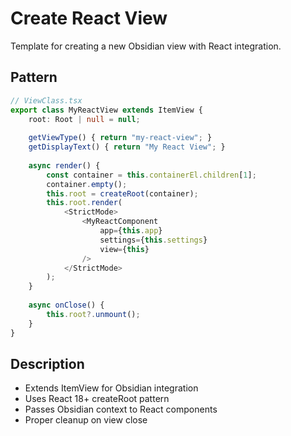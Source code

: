 # Create React View

Template for creating a new Obsidian view with React integration.

## Pattern
```typescript
// ViewClass.tsx
export class MyReactView extends ItemView {
    root: Root | null = null;
    
    getViewType() { return "my-react-view"; }
    getDisplayText() { return "My React View"; }
    
    async render() {
        const container = this.containerEl.children[1];
        container.empty();
        this.root = createRoot(container);
        this.root.render(
            <StrictMode>
                <MyReactComponent 
                    app={this.app} 
                    settings={this.settings}
                    view={this} 
                />
            </StrictMode>
        );
    }
    
    async onClose() {
        this.root?.unmount();
    }
}
```

## Description
- Extends ItemView for Obsidian integration
- Uses React 18+ createRoot pattern
- Passes Obsidian context to React components
- Proper cleanup on view close